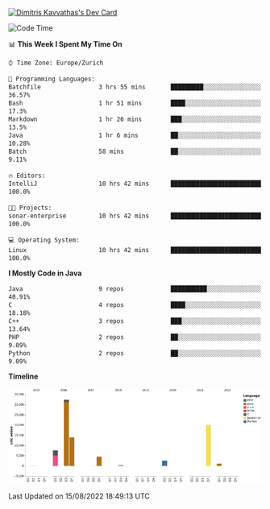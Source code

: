 <a href="https://app.daily.dev/JimR21"><img src="https://api.daily.dev/devcards/1a6ea627b9cf4de4a4f1b5f5cac8c85e.png?r=t8i" width="400" alt="Dimitris Kavvathas's Dev Card"/></a>

<!--START_SECTION:waka-->
![Code Time](http://img.shields.io/badge/Code%20Time-3%2C571%20hrs%2035%20mins-blue)

📊 **This Week I Spent My Time On** 

```text
⌚︎ Time Zone: Europe/Zurich

💬 Programming Languages: 
Batchfile                3 hrs 55 mins       █████████░░░░░░░░░░░░░░░░   36.57% 
Bash                     1 hr 51 mins        ████░░░░░░░░░░░░░░░░░░░░░   17.3% 
Markdown                 1 hr 26 mins        ███░░░░░░░░░░░░░░░░░░░░░░   13.5% 
Java                     1 hr 6 mins         ██░░░░░░░░░░░░░░░░░░░░░░░   10.28% 
Batch                    58 mins             ██░░░░░░░░░░░░░░░░░░░░░░░   9.11%

🔥 Editors: 
IntelliJ                 10 hrs 42 mins      █████████████████████████   100.0%

🐱‍💻 Projects: 
sonar-enterprise         10 hrs 42 mins      █████████████████████████   100.0%

💻 Operating System: 
Linux                    10 hrs 42 mins      █████████████████████████   100.0%

```

**I Mostly Code in Java** 

```text
Java                     9 repos             ██████████░░░░░░░░░░░░░░░   40.91% 
C                        4 repos             ████░░░░░░░░░░░░░░░░░░░░░   18.18% 
C++                      3 repos             ███░░░░░░░░░░░░░░░░░░░░░░   13.64% 
PHP                      2 repos             ██░░░░░░░░░░░░░░░░░░░░░░░   9.09% 
Python                   2 repos             ██░░░░░░░░░░░░░░░░░░░░░░░   9.09%

```


**Timeline**

![Chart not found](https://raw.githubusercontent.com/JimR21/JimR21/master/charts/bar_graph.png) 


 Last Updated on 15/08/2022 18:49:13 UTC
<!--END_SECTION:waka-->

<!--
**JimR21/JimR21** is a ✨ _special_ ✨ repository because its `README.md` (this file) appears on your GitHub profile.

Here are some ideas to get you started:

- 🔭 I’m currently working on ...
- 🌱 I’m currently learning ...
- 👯 I’m looking to collaborate on ...
- 🤔 I’m looking for help with ...
- 💬 Ask me about ...
- 📫 How to reach me: ...
- 😄 Pronouns: ...
- ⚡ Fun fact: ...
-->
